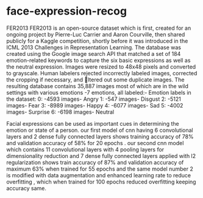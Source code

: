 # face-expression-recog



FER2013
FER2013 is an open-source dataset which is first, created for an ongoing
project by Pierre-Luc Carrier and Aaron Courville, then shared publicly
for a Kaggle competition, shortly before it was introduced in the ICML
2013 Challenges in Representation Learning. The database was created
using the Google image search API that matched a set of 184
emotion-related keywords to capture the six basic expressions as well as
the neutral expression. Images were resized to 48x48 pixels and
converted to grayscale. Human labelers rejected incorrectly labeled
images, corrected the cropping if necessary, and ltered out some
duplicate images. The resulting database contains 35,887 images most of
which are in the wild settings with various emotions -7 emotions, all
labeled:-
Emotion labels in the dataset:
0: -4593 images- Angry
1: -547 images- Disgust
2: -5121 images- Fear
3: -8989 images- Happy
4: -6077 images- Sad
5: -4002 images- Surprise
6: -6198 images- Neutral

 Facial expressions
can be used as important cues in determining the emotion or state of a
person. our first model of cnn having 6 convolutional layers and 2 dense
fully connected layers shows training accuracy of 78% and validation
accuracy of 58% for 20 epochs . our second cnn model which contains
11 convolutional layers with 4 pooling layers for dimensionality
reduction and 7 dense fully connected layers applied with l2
regularization shows train accuracy of 87% and validation accuracy of
maximum 63% when trained for 55 epochs and the same model number
2 is modified with data augmentation and enhanced learning rate to
reduce overfitting , which when trained for 100 epochs reduced
overfitting keeping accuracy same.


